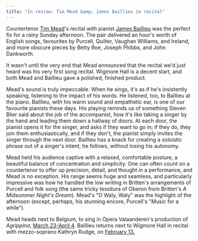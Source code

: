 ```yaml
---
title: "In review: Tim Mead &amp; James Baillieu in recital"
---
```


Countertenor [Tim Mead](/scene/people/tim-mead/)'s recital with pianist [James Baillieu](/scene/people/james-baillieu/) was the perfect fix for a rainy Sunday afternoon. The pair delivered an hour's worth of English songs, favourites by Purcell, Quilter, Vaughan Williams, and Ireland, and more obscure pieces by Betty Roe, Joseph Phibbs, and John Dankworth.

It wasn't until the very end that Mead announced that the recital we'd just heard was his very first song recital. Wigmore Hall is a decent start, and both Mead and Baillieu gave a polished, finished product.

Mead's sound is truly impeccable. When he sings, it's as if he's insistently speaking, listening to the impact of his words. He listened, too, to Baillieu at the piano. Baillieu, with his warm sound and empathetic ear, is one of our favourite pianists these days. His playing reminds us of something Steven Blier said about the job of the accompanist, how it's like taking a singer by the hand and leading them down a hallway of doors. At each door, the pianist opens it for the singer, and asks if they want to go in; if they do, they join them enthusiastically, and if they don't, the pianist simply invites the singer through the next door. Baillieu has a knack for creating a soloistic phrase out of a singer's intent; he follows, without losing his autonomy.

Mead held his audience captive with a relaxed, comfortable posture, a beautiful balance of concentration and simplicity. One can often count on a countertenor to offer up precision, detail, and thought in a performance, and Mead is no exception. His range seems huge and seamless, and particularly impressive was how he handled the low writing in Britten's arrangements of Purcell and folk song (the same tricky tessitura of Oberon from Britten's *A Midsummer Night's Dream*). Mead's "O Waly, Waly" was the highlight of the afternoon (except, perhaps, his stunning encore, Purcell's "Music for a while").

Mead heads next to Belgium, to sing in Opera Valaanderen's production of *Agrippina*, [March 23-April 4](http://www.tim-mead.com/calendar/2017/3/23/handel-agrippina). Baillieu returns next to Wigmore Hall in recital with mezzo-soprano Kathryn Rudge, on [February 13.](https://wigmore-hall.org.uk/whats-on/kathryn-rudge-james-baillieu-gary-pomeroy-201702131300)
